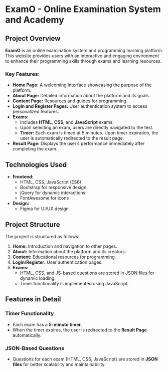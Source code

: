 # ExamO - Online Examination System and Academy

## Project Overview
**ExamO** is an online examination system and programming learning platform. This website provides users with an interactive and engaging environment to enhance their programming skills through exams and learning resources. 

### Key Features:
- **Home Page:** A welcoming interface showcasing the purpose of the platform.
- **About Page:** Detailed information about the platform and its goals.
- **Content Page:** Resources and guides for programming.
- **Login and Register Pages:** User authentication system to access personalized features.
- **Exams:** 
  - Includes **HTML**, **CSS**, and **JavaScript** exams.
  - Upon selecting an exam, users are directly navigated to the test.
  - **Timer:** Each exam is timed at 5 minutes. Upon timer expiration, the user is automatically redirected to the result page.
- **Result Page:** Displays the user’s performance immediately after completing the exam.

## Technologies Used
- **Frontend:**
  - HTML, CSS, JavaScript (ES6)
  - Bootstrap for responsive design
  - jQuery for dynamic interactions
  - FontAwesome for icons
- **Design:**
  - Figma for UI/UX design

## Project Structure
The project is structured as follows:
1. **Home:** Introduction and navigation to other pages.
2. **About:** Information about the platform and its creators.
3. **Content:** Educational resources for programming.
4. **Login/Register:** User authentication pages.
5. **Exams:** 
   - HTML, CSS, and JS-based questions are stored in JSON files for dynamic loading.
   - Timer functionality is implemented using JavaScript.

## Features in Detail
### Timer Functionality
- Each exam has a **5-minute timer**.
- When the timer expires, the user is redirected to the **Result Page** automatically.

### JSON-Based Questions
- Questions for each exam (HTML, CSS, JavaScript) are stored in **JSON files** for better scalability and maintainability.


